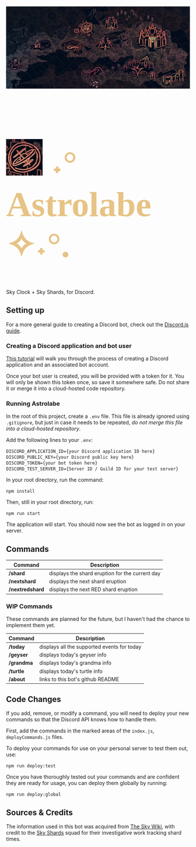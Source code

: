 ![Valley of Triumph map](./assets/mapBanner.png "Valley of Triumph map") 
<h1 style="font-size:6rem;color:#e7c386;font-family:Times,serif;"><img src="./assets/mapIcon.jpg" alt="Citadel map icon" title="Citadel map icon"/> ˖° Astrolabe ✧˖°.</h1>
Sky Clock + Sky Shards, for Discord.

## Setting up

For a more general guide to creating a Discord bot, check out the [Discord.js guide](https://discordjs.guide/).

### Creating a Discord application and bot user

[This tutorial](https://discordjs.guide/preparations/setting-up-a-bot-application.html#creating-your-bot) will walk you through the process of creating a Discord application and an associated bot account.

Once your bot user is created, you will be provided with a token for it. You will only be shown this token once, so save it somewhere safe. Do not share it or merge it into a cloud-hosted code repository.

### Running Astrolabe

In the root of this project, create a `.env` file. This file is already ignored using `.gitignore`, but just in case it needs to be repeated, _do not merge this file into a cloud-hosted repository_.

Add the following lines to your `.env`:
```
DISCORD_APPLICATION_ID={your Discord application ID here}
DISCORD_PUBLIC_KEY={your Discord public key here}
DISCORD_TOKEN={your bot token here}
DISCORD_TEST_SERVER_ID={Server ID / Guild ID for your test server}
```

In your root directory, run the command:
```
npm install
```

Then, still in your root directory, run:
```
npm run start
```
The application will start. You should now see the bot as logged in on your server.

## Commands

| Command | Description |
| ------- | ----------- |
| **/shard**  | displays the shard eruption for the current day |
| **/nextshard**  | displays the next shard eruption |
| **/nextredshard**  | displays the next RED shard eruption |

### WIP Commands
These commands are planned for the future, but I haven't had the chance to implement them yet.

| Command | Description |
| ------- | ----------- |
| **/today**  | displays all the supported events for today |
| **/geyser**  | displays today's geyser info |
| **/grandma**  | displays today's grandma info |
| **/turtle**  | displays today's turtle info |
| **/about**  | links to this bot's github README |

## Code Changes

If you add, remove, or modify a command, you will need to deploy your new commands so that the Discord API knows how to handle them.

First, add the commands in the marked areas of the `index.js`, `deployCommands.js` files.

To deploy your commands for use on your personal server to test them out, use:
```
npm run deploy:test
```

Once you have thoroughly tested out your commands and are confident they are ready for usage, you can deploy them globally by running:
```
npm run deploy:global
```

## Sources & Credits
The information used in this bot was acquired from [The Sky Wiki](https://sky-children-of-the-light.fandom.com/wiki/Shard_Eruptions#Schedule), with credit to the [Sky Shards](https://sky-shards.pages.dev) squad for their investigative work tracking shard times.

